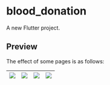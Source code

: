 # blood_donation

A new Flutter project.

## Preview

The effect of some pages is as follows:

| ![](https://raw.githubusercontent.com/ko-htut/Flutter-Blood-Bank/master/dashboard.png) | ![](https://raw.githubusercontent.com/ko-htut/Flutter-Blood-Bank/master/blood.png) | ![](https://raw.githubusercontent.com/ko-htut/Flutter-Blood-Bank/master/donarlist.png) | ![](https://raw.githubusercontent.com/ko-htut/Flutter-Blood-Bank/master/profile.png) | 
|:-----------------------------------------------------:|:-----------------------------------------------------:|:-----------------------------------------------------:|:-----------------------------------------------------:|
